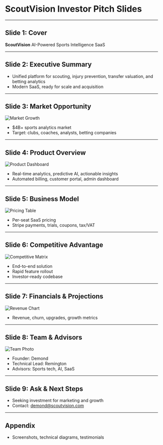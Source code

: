 # ScoutVision Investor Pitch Slides

---
## Slide 1: Cover
**ScoutVision**
AI-Powered Sports Intelligence SaaS

---
## Slide 2: Executive Summary
- Unified platform for scouting, injury prevention, transfer valuation, and betting analytics
- Modern SaaS, ready for scale and acquisition

---
## Slide 3: Market Opportunity
![Market Growth](https://raw.githubusercontent.com/Debalent/ScoutVision/main/assets/market-growth.png)
- $4B+ sports analytics market
- Target: clubs, coaches, analysts, betting companies

---
## Slide 4: Product Overview
![Product Dashboard](https://raw.githubusercontent.com/Debalent/ScoutVision/main/assets/product-dashboard.png)
- Real-time analytics, predictive AI, actionable insights
- Automated billing, customer portal, admin dashboard

---
## Slide 5: Business Model
![Pricing Table](https://raw.githubusercontent.com/Debalent/ScoutVision/main/assets/pricing-table.png)
- Per-seat SaaS pricing
- Stripe payments, trials, coupons, tax/VAT

---
## Slide 6: Competitive Advantage
![Competitive Matrix](https://raw.githubusercontent.com/Debalent/ScoutVision/main/assets/competitive-matrix.png)
- End-to-end solution
- Rapid feature rollout
- Investor-ready codebase

---
## Slide 7: Financials & Projections
![Revenue Chart](https://raw.githubusercontent.com/Debalent/ScoutVision/main/assets/revenue-chart.png)
- Revenue, churn, upgrades, growth metrics

---
## Slide 8: Team & Advisors
![Team Photo](https://raw.githubusercontent.com/Debalent/ScoutVision/main/assets/team-photo.png)
- Founder: Demond
- Technical Lead: Remington
- Advisors: Sports tech, AI, SaaS

---
## Slide 9: Ask & Next Steps
- Seeking investment for marketing and growth
- Contact: demond@scoutvision.com

---
## Appendix
- Screenshots, technical diagrams, testimonials

